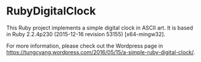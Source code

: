 # RubyDigitalClock
This Ruby project implements a simple digital clock in ASCII art.  It is based in Ruby 2.2.4p230 (2015-12-16 revision 53155) [x64-mingw32].

For more information, please check out the Wordpress page in https://tungcyang.wordpress.com/2016/05/15/a-simple-ruby-digital-clock/.

